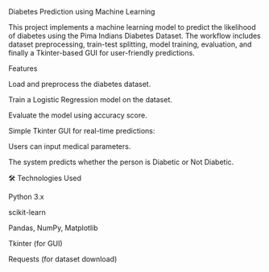 Diabetes Prediction using Machine Learning

This project implements a machine learning model to predict the likelihood of diabetes using the Pima Indians Diabetes Dataset.
The workflow includes dataset preprocessing, train-test splitting, model training, evaluation, and finally a Tkinter-based GUI for user-friendly predictions.

 Features

Load and preprocess the diabetes dataset.

Train a Logistic Regression model on the dataset.

Evaluate the model using accuracy score.

Simple Tkinter GUI for real-time predictions:

Users can input medical parameters.

The system predicts whether the person is Diabetic or Not Diabetic.

🛠️ Technologies Used

Python 3.x

scikit-learn

Pandas, NumPy, Matplotlib

Tkinter (for GUI)

Requests (for dataset download)
